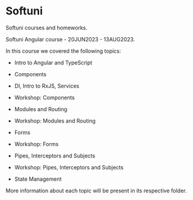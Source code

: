 # Softuni

Softuni courses and homeworks.

Softuni Angular course - 20JUN2023 - 13AUG2023.

In this course we covered the following topics:

- Intro to Angular and TypeScript

- Components

- DI, Intro to RxJS, Services

- Workshop: Components

- Modules and Routing

- Workshop: Modules and Routing

- Forms

- Workshop: Forms

- Pipes, Interceptors and Subjects

- Workshop: Pipes, Interceptors and Subjects

- State Management

More information about each topic will be present in its respective folder.